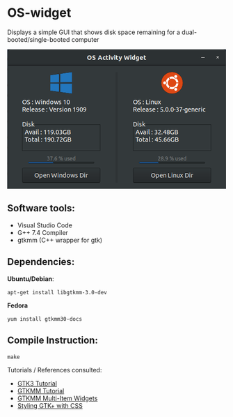 # OS-widget

Displays a simple GUI that shows disk space remaining for a dual-booted/single-booted computer  
  
<img src="img/widget.png">


## Software tools:  
* Visual Studio Code  
* G++ 7.4 Compiler  
* gtkmm (C++ wrapper for gtk)  

## Dependencies:  
**Ubuntu/Debian**:
``` 
apt-get install libgtkmm-3.0-dev  
```
**Fedora**
```
yum install gtkmm30-docs
```

## Compile Instruction:  
```
make
```
  

  
Tutorials / References consulted:  
* [GTK3 Tutorial](https://developer.gnome.org/gtk3/stable/gtk-getting-started.html)  
* [GTKMM Tutorial](https://developer.gnome.org/gtkmm-tutorial/stable/)  
* [GTKMM Multi-Item Widgets](https://developer.gnome.org/gtkmm-tutorial/stable/sec-multi-item-containers.html.en)  
* [Styling GTK+ with CSS](https://thegnomejournal.wordpress.com/2011/03/15/styling-gtk-with-css/)
